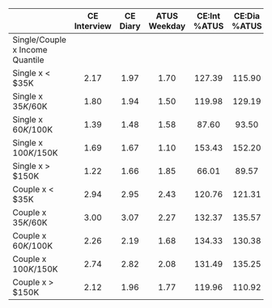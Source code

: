 
|                      | CE<br>Interview |  CE<br>Diary | ATUS<br>Weekday | CE:Int<br>%ATUS | CE:Dia<br>%ATUS |
| -------------------- | :----------: | :----------: | :----------: | :----------: | :----------: |
| Single/Couple x Income Quantile |              |              |              |              |              |
| Single x     < $35K  |         2.17 |         1.97 |         1.70 |       127.39 |       115.90 |
| Single x  $35K/$60K  |         1.80 |         1.94 |         1.50 |       119.98 |       129.19 |
| Single x  $60K/$100K |         1.39 |         1.48 |         1.58 |        87.60 |        93.50 |
| Single x $100K/$150K |         1.69 |         1.67 |         1.10 |       153.43 |       152.20 |
| Single x     > $150K |         1.22 |         1.66 |         1.85 |        66.01 |        89.57 |
| Couple x     < $35K  |         2.94 |         2.95 |         2.43 |       120.76 |       121.31 |
| Couple x  $35K/$60K  |         3.00 |         3.07 |         2.27 |       132.37 |       135.57 |
| Couple x  $60K/$100K |         2.26 |         2.19 |         1.68 |       134.33 |       130.38 |
| Couple x $100K/$150K |         2.74 |         2.82 |         2.08 |       131.49 |       135.25 |
| Couple x     > $150K |         2.12 |         1.96 |         1.77 |       119.96 |       110.92 |

